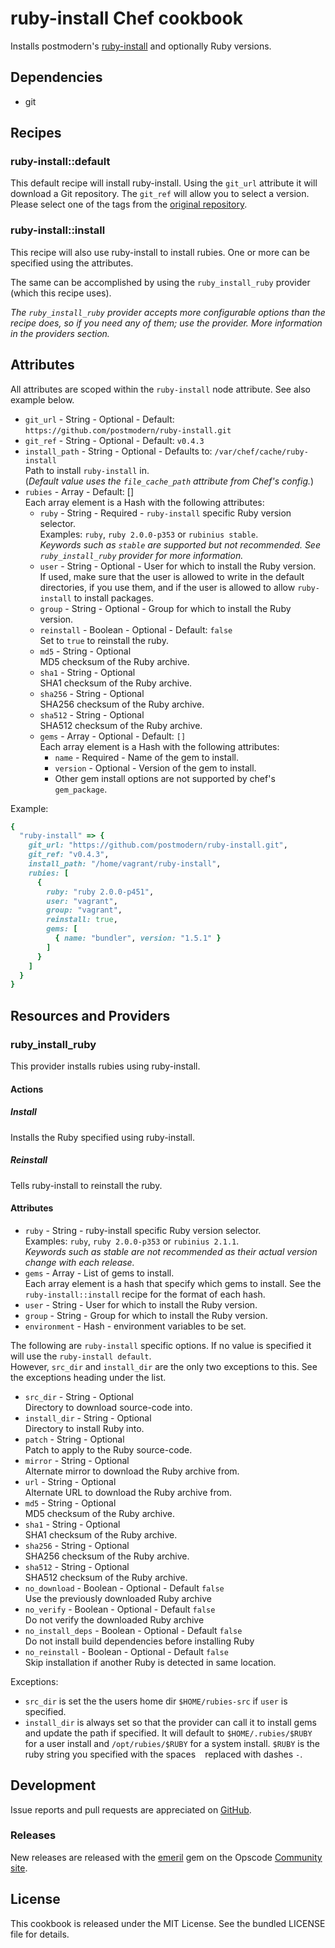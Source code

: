 # ruby-install Chef cookbook

Installs postmodern's [ruby-install](https://github.com/postmodern/ruby-install)
and optionally Ruby versions.

## Dependencies

- git

## Recipes

### ruby-install::default

This default recipe will install ruby-install.
Using the `git_url` attribute it will download a Git repository.
The `git_ref` will allow you to select a version.
Please select one of the tags from the
[original repository](https://github.com/postmodern/ruby-install/releases).

### ruby-install::install

This recipe will also use ruby-install to install rubies.
One or more can be specified using the attributes.

The same can be accomplished by using the `ruby_install_ruby` provider
(which this recipe uses).

*The `ruby_install_ruby` provider accepts more
configurable options than the recipe does, so if you need any of them;
use the provider. More information in the providers section.*

## Attributes

All attributes are scoped within the `ruby-install` node attribute.
See also example below.

- `git_url` - String - Optional -
  Default: `https://github.com/postmodern/ruby-install.git`
- `git_ref` - String - Optional - Default: `v0.4.3`
- `install_path` - String - Optional -
  Defaults to: `/var/chef/cache/ruby-install`  
  Path to install `ruby-install` in.  
  (*Default value uses the `file_cache_path` attribute from Chef's config.*)
- `rubies` - Array - Default: []  
  Each array element is a Hash with the following attributes:
  - `ruby` - String - Required - `ruby-install` specific Ruby version
    selector.  
    Examples: `ruby`, `ruby 2.0.0-p353` or `rubinius stable`.  
    *Keywords such as `stable` are supported but not recommended. See
    `ruby_install_ruby` provider for more information.*
  - `user` - String - Optional - User for which to install the Ruby version.  
    If used, make sure that the user is allowed to write in the default
    directories, if you use them, and if the user is allowed to allow
    `ruby-install` to install packages.
  - `group` - String - Optional - Group for which to install the Ruby version.
  - `reinstall` - Boolean - Optional - Default: `false`  
    Set to `true` to reinstall the ruby.
  - `md5` - String - Optional  
     MD5 checksum of the Ruby archive.
  - `sha1` - String - Optional  
    SHA1 checksum of the Ruby archive.
  - `sha256` - String - Optional  
    SHA256 checksum of the Ruby archive.
  - `sha512` - String - Optional  
    SHA512 checksum of the Ruby archive.
  - `gems` - Array - Optional - Default: `[]`  
    Each array element is a Hash with the following attributes:
    - `name` - Required - Name of the gem to install.
    - `version` - Optional - Version of the gem to install.
    - Other gem install options are not supported by chef's `gem_package`.

Example:

```ruby
{
  "ruby-install" => {
    git_url: "https://github.com/postmodern/ruby-install.git",
    git_ref: "v0.4.3",
    install_path: "/home/vagrant/ruby-install",
    rubies: [
      {
        ruby: "ruby 2.0.0-p451",
        user: "vagrant",
        group: "vagrant",
        reinstall: true,
        gems: [
          { name: "bundler", version: "1.5.1" }
        ]
      }
    ]
  }
}
```

## Resources and Providers

### ruby_install_ruby

This provider installs rubies using ruby-install.

#### Actions

##### Install

Installs the Ruby specified using ruby-install.

##### Reinstall

Tells ruby-install to reinstall the ruby.

#### Attributes

- `ruby` - String - ruby-install specific Ruby version selector.  
  Examples: `ruby`, `ruby 2.0.0-p353` or `rubinius 2.1.1`.  
  *Keywords such as stable are not recommended as their actual version change
  with each release.*
- `gems` - Array - List of gems to install.  
  Each array element is a hash that specify which gems to install.
  See the `ruby-install::install` recipe for the format of each hash.
- `user` - String - User for which to install the Ruby version.
- `group` - String - Group for which to install the Ruby version.
- `environment` - Hash - environment variables to be set.

The following are `ruby-install` specific options. If no value is specified
it will use the `ruby-install default`.  
However, `src_dir` and `install_dir` are the only two exceptions to this.
See the exceptions heading under the list.

- `src_dir` - String - Optional  
  Directory to download source-code into.
- `install_dir` - String - Optional  
  Directory to install Ruby into.
- `patch` - String - Optional  
  Patch to apply to the Ruby source-code.
- `mirror` - String - Optional  
  Alternate mirror to download the Ruby archive from.
- `url` - String - Optional  
  Alternate URL to download the Ruby archive from.
- `md5` - String - Optional  
  MD5 checksum of the Ruby archive.
- `sha1` - String - Optional  
  SHA1 checksum of the Ruby archive.
- `sha256` - String - Optional  
  SHA256 checksum of the Ruby archive.
- `sha512` - String - Optional  
  SHA512 checksum of the Ruby archive.
- `no_download` - Boolean - Optional - Default `false`  
  Use the previously downloaded Ruby archive
- `no_verify` - Boolean - Optional - Default `false`  
  Do not verify the downloaded Ruby archive
- `no_install_deps` - Boolean - Optional - Default `false`  
  Do not install build dependencies before installing Ruby
- `no_reinstall` - Boolean - Optional - Default `false`  
  Skip installation if another Ruby is detected in same location.

Exceptions:

- `src_dir` is set the the users home dir `$HOME/rubies-src` if `user` is
  specified.
- `install_dir` is always set so that the provider can call it to install
  gems and update the path if specified. It will default to
  `$HOME/.rubies/$RUBY` for a user install and `/opt/rubies/$RUBY` for a
  system install. `$RUBY` is the ruby string you specified with the spaces
  ` ` replaced with dashes `-`.

## Development

Issue reports and pull requests are appreciated on
[GitHub](https://github.com/tombruijn/chef-ruby-install).

### Releases

New releases are released with the [emeril](https://github.com/fnichol/emeril)
gem on the Opscode
[Community site](http://community.opscode.com/cookbooks/ruby-install).

## License

This cookbook is released under the MIT License.
See the bundled LICENSE file for details.
